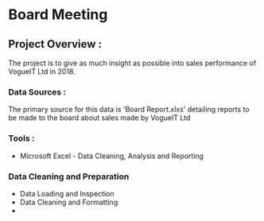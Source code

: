 # Board Meeting
## Project Overview :
The project is to give as much insight as possible into sales performance of VogueIT Ltd in 2018.
### Data Sources : 
The primary source for this data is 'Board Report.xlxs' detailing reports to be made to the board about sales made by VogueIT Ltd
### Tools :
- Microsoft Excel - Data Cleaning, Analysis and Reporting
### Data Cleaning and Preparation
- Data Loading and Inspection
- Data Cleaning and Formatting
- 
